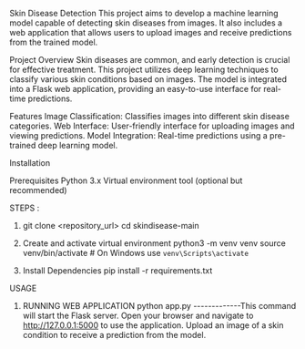 Skin Disease Detection
This project aims to develop a machine learning model capable of detecting skin diseases from images. It also includes a web application that allows users to upload images and receive predictions from the trained model.

Project Overview
Skin diseases are common, and early detection is crucial for effective treatment. This project utilizes deep learning techniques to classify various skin conditions based on images. The model is integrated into a Flask web application, providing an easy-to-use interface for real-time predictions.

Features
Image Classification: Classifies images into different skin disease categories.
Web Interface: User-friendly interface for uploading images and viewing predictions.
Model Integration: Real-time predictions using a pre-trained deep learning model.

Installation

Prerequisites
Python 3.x
Virtual environment tool (optional but recommended)

STEPS : 
1) git clone <repository_url>
   cd skindisease-main

2) Create and activate virtual environment
   python3 -m venv venv
   source venv/bin/activate  # On Windows use `venv\Scripts\activate`

3) Install Dependencies
    pip install -r requirements.txt

USAGE 

1) RUNNING WEB APPLICATION
    python app.py -------------This command will start the Flask server. Open your browser and navigate to http://127.0.0.1:5000 to use the application.
    Upload an image of a skin condition to receive a prediction from the model.


